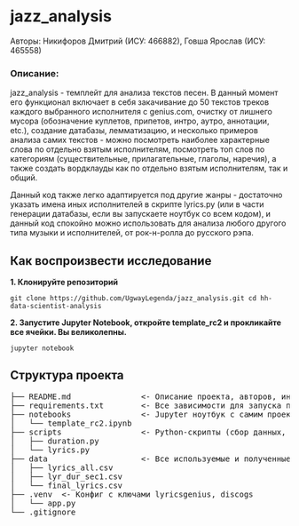 # jazz_analysis
Авторы: Никифоров Дмитрий (ИСУ: 466882), Говша Ярослав (ИСУ: 465558)

### Описание:
jazz_analysis - темплейт для анализа текстов песен. В данный момент его функционал включает в себя закачивание до 50 текстов треков каждого выбранного исполнителя с genius.com, очистку от лишнего мусора (обозначение куплетов, припетов, интро, аутро, аннотации, etc.), создание датабазы, лемматизацию, и несколько примеров анализа самих текстов - можно посмотреть наиболее характерные слова по отдельно взятым исполнителям, посмотреть топ слов по категориям (существительные, прилагательные, глаголы, наречия), а также создать вордклауды как по отдельно взятым исполнителям, так и общий.

Данный код также легко адаптируется под другие жанры - достаточно указать имена иных исполнителей в скрипте lyrics.py (или в части генерации датабазы, если вы запускаете ноутбук со всем кодом), и данный код спокойно можно использовать для анализа любого другого типа музыки и исполнителей, от рок-н-ролла до русского рэпа.

## Как воспроизвести исследование
**1. Клонируйте репозиторий**

``git clone https://github.com/UgwayLegenda/jazz_analysis.git
cd hh-data-scientist-analysis ``

**2. Запустите Jupyter Notebook, откройте template_rc2 и прокликайте все ячейки. Вы великолепны.**

``jupyter notebook``

## Структура проекта
 <pre>
├── README.md               <- Описание проекта, авторов, инструкции
├── requirements.txt        <- Все зависимости для запуска проекта. Можно установить автоматически через Jupyter ноутбук.
├── notebooks               <- Jupyter ноутбук с самим проектом.
│   └── template_rc2.ipynb
├── scripts                 <- Python-скрипты (сбор данных, текст и продолжительность треков. Продублированы в коде самого проекта.)
│   ├── duration.py
│   └── lyrics.py
├── data                    <- Все используемые и полученные данные
│   ├── lyrics_all.csv
│   ├── lyr_dur_sec1.csv
│   └── final_lyrics.csv
├── .venv  <- Конфиг с ключами lyricsgenius, discogs
│   └── app.py
└── .gitignore
</pre>
